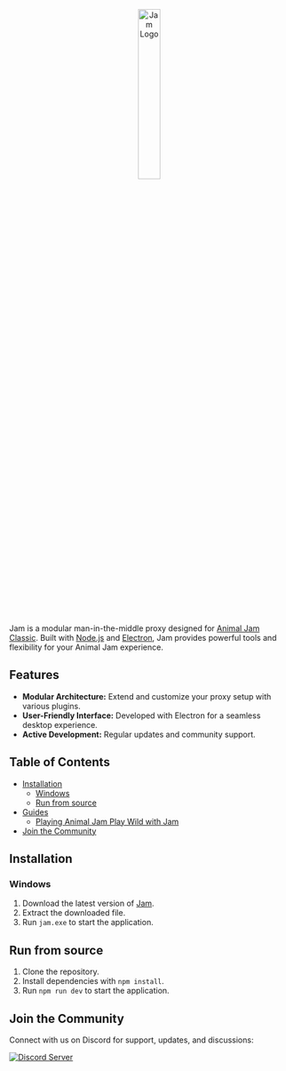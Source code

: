 <div align="center">
  <img src="https://i.imgur.com/Fe6Uvjs.png" alt="Jam Logo" width="28%" />
</div>

Jam is a modular man-in-the-middle proxy designed for [Animal Jam Classic](https://classic.animaljam.com). Built with [Node.js](https://nodejs.org) and [Electron](https://www.electronjs.org), Jam provides powerful tools and flexibility for your Animal Jam experience.

## Features

- **Modular Architecture:** Extend and customize your proxy setup with various plugins.
- **User-Friendly Interface:** Developed with Electron for a seamless desktop experience.
- **Active Development:** Regular updates and community support.

## Table of Contents

- [Installation](#installation)
  - [Windows](#windows)
  - [Run from source](#run-from-source)
- [Guides](#guides)
  - [Playing Animal Jam Play Wild with Jam](docs/play-wild.md)
- [Join the Community](#join-the-community)


## Installation

### Windows

1. Download the latest version of [Jam](https://github.com/sxip/jam/releases/latest).
2. Extract the downloaded file.
3. Run `jam.exe` to start the application.

## Run from source

1. Clone the repository.
2. Install dependencies with `npm install`.
3. Run `npm run dev` to start the application.


## Join the Community

Connect with us on Discord for support, updates, and discussions:

[![Discord Server](https://img.shields.io/discord/1208534012801323089?color=5865F2&logo=discord&logoColor=white)](https://discord.gg/eTj4rJGNc2)

